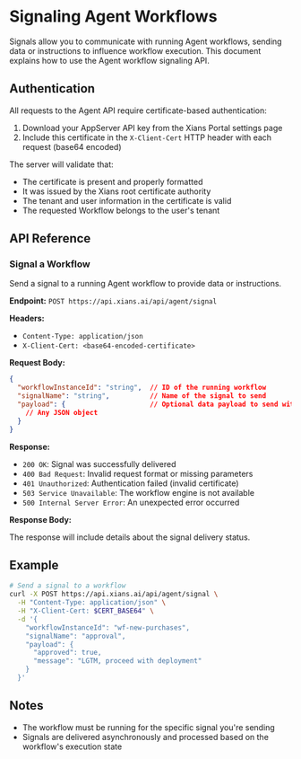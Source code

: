# Signaling Agent Workflows

Signals allow you to communicate with running Agent workflows, sending data or instructions to influence workflow execution. This document explains how to use the Agent workflow signaling API.

## Authentication

All requests to the Agent API require certificate-based authentication:

1. Download your AppServer API key from the Xians Portal settings page
2. Include this certificate in the `X-Client-Cert` HTTP header with each request (base64 encoded)

The server will validate that:

- The certificate is present and properly formatted
- It was issued by the Xians root certificate authority
- The tenant and user information in the certificate is valid
- The requested Workflow belongs to the user's tenant

## API Reference

### Signal a Workflow

Send a signal to a running Agent workflow to provide data or instructions.

**Endpoint:** `POST https://api.xians.ai/api/agent/signal`

**Headers:**

- `Content-Type: application/json`
- `X-Client-Cert: <base64-encoded-certificate>`

**Request Body:**

```json
{
  "workflowInstanceId": "string",  // ID of the running workflow
  "signalName": "string",          // Name of the signal to send
  "payload": {                     // Optional data payload to send with the signal
    // Any JSON object
  }
}
```

**Response:**

- `200 OK`: Signal was successfully delivered
- `400 Bad Request`: Invalid request format or missing parameters
- `401 Unauthorized`: Authentication failed (invalid certificate)
- `503 Service Unavailable`: The workflow engine is not available
- `500 Internal Server Error`: An unexpected error occurred

**Response Body:** 

The response will include details about the signal delivery status.

## Example

```bash
# Send a signal to a workflow
curl -X POST https://api.xians.ai/api/agent/signal \
  -H "Content-Type: application/json" \
  -H "X-Client-Cert: $CERT_BASE64" \
  -d '{
    "workflowInstanceId": "wf-new-purchases",
    "signalName": "approval",
    "payload": {
      "approved": true,
      "message": "LGTM, proceed with deployment"
    }
  }'
```

## Notes

- The workflow must be running for the specific signal you're sending
- Signals are delivered asynchronously and processed based on the workflow's execution state

